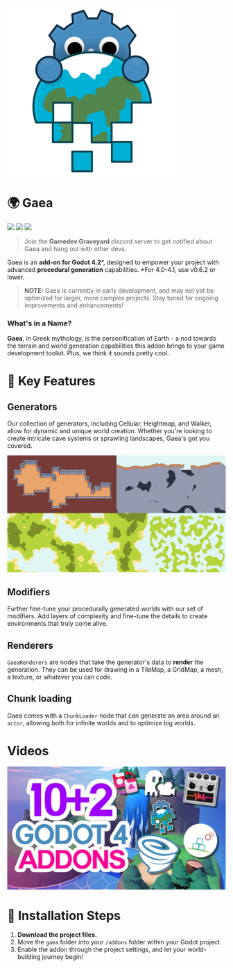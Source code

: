 ![Gaea](logo.svg)

# 🌍 Gaea

[![](https://img.shields.io/badge/BenjaTK-Follow%20me!-%23FA5C5C?style=for-the-badge&logo=itchdotio&logoColor=white
)](https://benjatk.itch.io/) [![](https://img.shields.io/badge/Docs-%239dbd4b?style=for-the-badge&logo=https%3A%2F%2Ffonts.googleapis.com%2Fcss2%3Ffamily%3DMaterial%2BSymbols%2BOutlined%3Aopsz%2Cwght%2CFILL%2CGRAD%4048%2C400%2C1%2C0&logoColor=white
)](https://benjatk.github.io/Gaea/#/) [![](https://img.shields.io/badge/-Gamedev%20Graveyard-5865f2?style=for-the-badge&logo=discord&labelColor=white)](https://discord.gg/V7UsX54V49)
> Join the **Gamedev Graveyard** discord server to get notified about Gaea and hang out with other devs.


Gaea is an **add-on for Godot 4.2***, designed to empower your project with advanced **procedural generation** capabilities.
*For 4.0-4.1, use v0.6.2 or lower.

> **NOTE:** Gaea is currently in early development, and may not yet be optimized for larger, more complex projects. Stay tuned for ongoing improvements and enhancements!

### What's in a Name?

**Gaea**, in Greek mythology, is the personification of Earth - a nod towards the terrain and world generation capabilities this addon brings to your game development toolkit. Plus, we think it sounds pretty cool.

# 💫 Key Features

## Generators
Our collection of generators, including Cellular, Heightmap, and Walker, allow for dynamic and unique world creation. Whether you're looking to create intricate cave systems or sprawling landscapes, Gaea's got you covered.

![generators showcase](assets/generators-showcase.png)

## Modifiers
Further fine-tune your procedurally generated worlds with our set of modifiers. Add layers of complexity and fine-tune the details to create environments that truly come alive.

## Renderers
`GaeaRenderers` are nodes that take the generator's data to **render** the generation. They can be used for drawing in a TileMap, a GridMap, a mesh, a texture, or whatever you can code.

## Chunk loading
Gaea comes with a `ChunkLoader` node that can generate an area around an `actor`, allowing both for infinite worlds and to optimize big worlds. 

# Videos
[![10+2 AWESOME ADDONS for GODOT 4 by MrElipteach](assets/mrelipteach-thumbnail.jpg)](https://youtu.be/-FQNPCB7e3s?t=144&si=myv2OsGoLa7jiUfi "10+2 AWESOME ADDONS for GODOT 4 by MrElipteach")

# 🔧 Installation Steps

1. **Download the project files.**
2. Move the `gaea` folder into your `/addons` folder within your Godot project.
3. Enable the addon through the project settings, and let your world-building journey begin!
